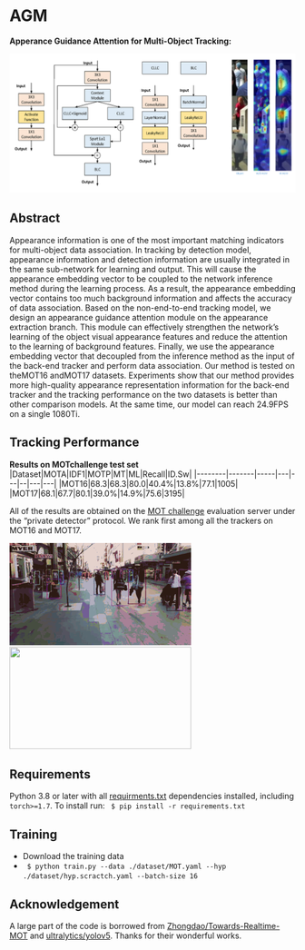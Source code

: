 # AGM

**Apperance Guidance Attention for Multi-Object Tracking:**

![Image text](https://github.com/460115062ian/picture/blob/main/3.png)

## Abstract
Appearance information is one of the most important matching indicators for multi-object data association. In tracking by detection model, appearance information and detection information are usually integrated in the same sub-network for learning and output. This will cause the appearance embedding vector to be coupled to the network inference method during the learning process. As a result, the appearance embedding vector contains too much background information and affects the accuracy of data association. Based on the non-end-to-end tracking model, we design an appearance guidance attention module on the appearance extraction branch. This module can effectively strengthen the network’s learning of the object visual appearance features and reduce the attention to the learning of background features. Finally, we use the appearance embedding vector that decoupled from the inference method as the input of the back-end tracker and perform data association. Our method is tested on theMOT16 andMOT17 datasets. Experiments show that our method provides more high-quality appearance representation information for the back-end tracker and the tracking performance on the two datasets is better than other comparison models. At the same time, our model can reach 24.9FPS on a single 1080Ti.
## Tracking Performance
**Results on MOTchallenge test set**
|Dataset|MOTA|IDF1|MOTP|MT|ML|Recall|ID.Sw|
|--------|-------|-----|---|---|--|---|---|
|MOT16|68.3|68.3|80.0|40.4%|13.8%|77.1|1005|
|MOT17|68.1|67.7|80.1|39.0%|14.9%|75.6|3195|

All of the results are obtained on the [MOT challenge](https://motchallenge.net/) evaluation server under the “private detector” protocol. We rank first among all the trackers on  MOT16 and MOT17. 

<img src="https://github.com/460115062ian/picture/blob/main/1.gif" width="320" height="180"/><img src="https://github.com/460115062ian/picture/blob/main/22.gif" width="320" height="180"/>

## Requirements 
Python 3.8 or later with all [requirments.txt](https://github.com/JoJoliking/AGM/blob/main/requirements.txt) dependencies installed, including `   torch>=1.7`. To install run:
` $ pip install -r requirements.txt`

 ## Training
* Download the training data
* ` $ python train.py --data ./dataset/MOT.yaml --hyp ./dataset/hyp.scractch.yaml --batch-size 16` 
## Acknowledgement
A large part of the code is borrowed from [Zhongdao/Towards-Realtime-MOT](https://github.com/Zhongdao/Towards-Realtime-MOT) and [ultralytics/yolov5](https://github.com/ultralytics/yolov5). Thanks for their wonderful works.

